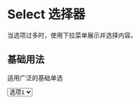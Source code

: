 # Select 选择器

当选项过多时，使用下拉菜单展示并选择内容。

## 基础用法

适用广泛的基础单选

<script setup>
import { ref } from 'vue'
const value = ref('')
</script>
<Select v-model="value" placeholder="请选择">
  <Option label="选项1" value="1" />
  <Option label="选项2" value="2" />
  <Option label="选项3" value="3" />
</Select>
